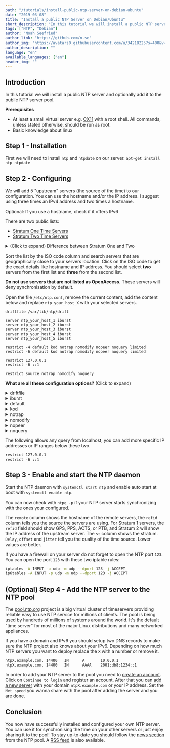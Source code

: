```yaml
---
path: "/tutorials/install-public-ntp-server-on-debian-ubuntu"
date: "2019-03-08"
title: "Install a public NTP Server on Debian/Ubuntu"
short_description: "In this tutorial we will install a public NTP server and optionally add it to the public NTP server pool."
tags: ["NTP", "Debian"]
author: "Noah Seefried"
author_link: "https://github.com/n-se"
author_img: "https://avatars0.githubusercontent.com/u/34218225?s=400&v=4"
author_description: ""
language: "en"
available_languages: ["en"]
header_img: ""
---
```



## Introduction

In this tutorial we will install a public NTP server and optionally add it to the public NTP server pool.

**Prerequisites**

- At least a  small virtual server e.g. [CX11](https://www.hetzner.com/cloud) with a root shell. All commands, unless stated otherwise, should be run as root.
- Basic knowledge about linux

## Step 1 - Installation

First we will need to install `ntp` and `ntpdate` on our server.
`apt-get install ntp ntpdate`

## Step 2 - Configuring

We will add 5 "upstream" servers (the source of the time) to our configuration. You can use the hostname and/or the IP address. I suggest using three times an IPv4 address and two times a hostname.

Optional: If you use a hostname, check if it offers IPv6

There are two public lists:
- [Stratum One Time Servers](https://support.ntp.org/bin/view/Servers/StratumOneTimeServers)
- [Stratum Two Time Servers](https://support.ntp.org/bin/view/Servers/StratumTwoTimeServers)

<details>
    <summary>(Click to expand) Difference between Stratum One and Two</summary>

The primary servers are called Stratum 1 and are connected directly to the source of time, which is called Stratum 0. This source can be an atomic clock, a GPS receiver, or a radio navigation system. On a network a stratum 1 time server supplies the time to other devices on the network which are known as stratum-2 devices. These also can be used as a time source and equipment that connects to a stratum-2 device to receive it become stratum-3 and so on.
</details>

Sort the list by the ISO code column and search servers that are geographically close to your servers location. Click on the ISO code to get the exact details like hostname and IP address.
You should select **two** servers from the first list and **three** from the second list.

**Do not use servers that are not listed as OpenAccess.** These servers will deny synchronisation by default.

Open the file `/etc/ntp.conf`, remove the current content, add the content below and replace `ntp_your_host_X` with your selected servers.

```
driftfile /var/lib/ntp/drift

server ntp_your_host_1 iburst
server ntp_your_host_2 iburst
server ntp_your_host_3 iburst
server ntp_your_host_4 iburst
server ntp_your_host_5 iburst

restrict -4 default kod notrap nomodify nopeer noquery limited
restrict -6 default kod notrap nomodify nopeer noquery limited

restrict 127.0.0.1
restrict -6 ::1

restrict source notrap nomodify noquery
```

**What are all these configuration options?**
(Click to expand)

<details>
    <summary>driftfile</summary>

The file contains one value used to adjust the system clock frequency after every system or service start.
</details>

<details>
    <summary>iburst</summary>

The iburst mode sends up ten queries within the first minute to the NTP server. When iburst mode is not enabled, only one query is sent within the first minute to the NTP server.
</details>

<details>
    <summary>default</summary>

The default option prevents access to everything if not explicitly allowed.
</details>

<details>
    <summary>kod</summary>

The kod options sends a kiss-of-death packet if access is denied.
</details>

<details>
    <summary>notrap</summary>

The notrap option prevents ntpdc control message protocol traps. 
</details>

<details>
    <summary>nomodify</summary>

The nomodify options prevents any changes to the configuration. 
</details>

<details>
    <summary>nopeer</summary>

 The nopeer option prevents a peer association being formed. 
</details>

<details>
    <summary>noquery</summary>

The noquery option prevents `ntpq` and `ntpdc` queries, but not time queries, from being answered. 
</details>

The following allows any query from localhost, you can add more specific IP addresses or IP ranges below these two.
```
restrict 127.0.0.1
restrict -6 ::1
```

## Step 3 - Enable and start the NTP daemon

Start the NTP daemon with `systemctl start ntp`
and enable auto start at boot with `systemctl enable ntp`.

You can now check with `ntpq -p` if your NTP server starts synchronizing with the ones your configured.

The `remote` column shows the hostname of the remote servers, the `refid` column tells you the source the servers are using. For Stratum 1 servers, the `refid` field should show GPS, PPS, ACTS, or PTB, and Stratum 2 will show the IP address of the upstream server. The `st` column shows the stratum. `Delay`, `offset` and `jitter` tell you the quality of the time source. Lower values are better.

If you have a firewall on your server do not forget to open the NTP port `123`. You can open the port `123` with these two iptable rules:

```bash
iptables -A INPUT -p udp -m udp --dport 123 -j ACCEPT
ip6tables -A INPUT -p udp -m udp --dport 123 -j ACCEPT
```

## (Optional) Step 4 - Add the NTP server to the NTP pool

The [pool.ntp.org](https://www.ntppool.org/) project is a big virtual cluster of timeservers providing reliable easy to use NTP service for millions of clients.
The pool is being used by hundreds of millions of systems around the world. It's the default "time server" for most of the major Linux distributions and many networked appliances.

If you have a domain and IPv6 you should setup two DNS records to make sure the NTP project also knows about your IPv6. Depending on how much NTP servers you want to deploy replace the `X` with a number or remove it.

```
ntpX.example.com. 14400   IN      A       10.0.0.1
ntpX.example.com. 14400   IN      AAAA    2001:db8:1234::1
```

In order to add your NTP server to the pool you need to [create an account](https://manage.ntppool.org/manage). Click on `Continue to login` and register an account.
After that you can [add a new server](https://manage.ntppool.org/manage/servers#add) with your domain `ntpX.example.com` or your IP address. Set the `Net speed` you wanna share with the pool after adding the server and you are done.

## Conclusion

You now have successfully installed and configured your own NTP server. You can use it for synchronising the time on your other servers or just enjoy sharing it to the pool!
To stay up-to-date you should follow the [news section](https://www.ntppool.org/#news) from the NTP pool. A [RSS feed](https://news.ntppool.org/post/index.xml) is also available.
